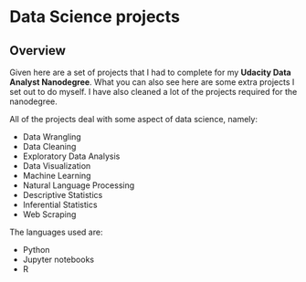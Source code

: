 # Data Science projects

## Overview
Given here are a set of projects that I had to complete for my **Udacity Data Analyst Nanodegree**. 
What you can also see here are some extra projects I set out to do myself. 
I have also cleaned a lot of the projects required for the nanodegree.

All of the projects deal with some aspect of data science, namely:
* Data Wrangling
* Data Cleaning
* Exploratory Data Analysis
* Data Visualization
* Machine Learning
* Natural Language Processing
* Descriptive Statistics
* Inferential Statistics
* Web Scraping

The languages used are:
* Python
* Jupyter notebooks
* R
